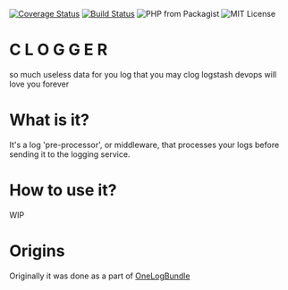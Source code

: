 [![Coverage Status](https://coveralls.io/repos/github/joaojacome/clogger-php/badge.svg?branch=master)](https://coveralls.io/github/joaojacome/clogger-php?branch=master)
[![Build Status](https://travis-ci.org/joaojacome/clogger-php.svg?branch=master)](https://travis-ci.org/joaojacome/clogger-php)
![PHP from Packagist](https://img.shields.io/packagist/php-v/joaojacome/clogger-php)
![MIT License](https://img.shields.io/packagist/l/joaojacome/clogger-php)

# C L O G G E R 

so much useless data for you log that you may clog logstash
devops will love you forever


# What is it?

It's a log 'pre-processor', or middleware, that processes your logs before sending it to the logging service.

# How to use it?
WIP


# Origins

Originally it was done as a part of [OneLogBundle](https://github.com/koderhut/onelog-bundle)

